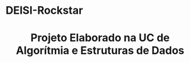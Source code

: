 # DEISI-Rockstar
<h1 align="center">Projeto Elaborado na UC de Algorítmia e Estruturas de Dados</h1>
